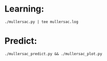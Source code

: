 # Learning:
```
./mullersac.py | tee mullersac.log
```

# Predict:
```
./mullersac_predict.py && ./mullersac_plot.py
```
